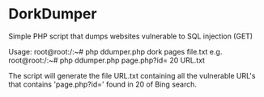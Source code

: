 # DorkDumper
Simple PHP script that dumps websites vulnerable to SQL injection (GET)

Usage:
root@root:/:~# php ddumper.php dork pages file.txt
e.g.
root@root:/:~# php ddumper.php page.php?id= 20 URL.txt

The script will generate the file URL.txt containing all the vulnerable URL's that contains 'page.php?id=' found in 20 of Bing search.
